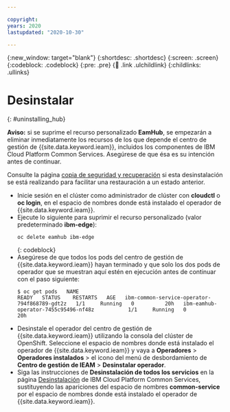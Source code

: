 ```yaml
---

copyright:
years: 2020
lastupdated: "2020-10-30"

---
```


{:new_window: target="blank"}
{:shortdesc: .shortdesc}
{:screen: .screen}
{:codeblock: .codeblock}
{:pre: .pre}
{:child: .link .ulchildlink}
{:childlinks: .ullinks}



# Desinstalar
{: #uninstalling_hub}

**Aviso:** si se suprime el recurso personalizado **EamHub**, se empezarán a eliminar inmediatamente los recursos de los que depende el centro de gestión de {{site.data.keyword.ieam}}, incluidos los componentes de IBM Cloud Platform Common Services. Asegúrese de que ésa es su intención antes de continuar.

Consulte la página [copia de seguridad y recuperación](../admin/backup_recovery.md) si esta desinstalación se está realizando para facilitar una restauración a un estado anterior.

* Inicie sesión en el clúster como administrador de clúster con **cloudctl** o **oc login**, en el espacio de nombres donde está instalado el operador de {{site.data.keyword.ieam}}.
* Ejecute lo siguiente para suprimir el recurso personalizado (valor predeterminado **ibm-edge**):
  ```
  oc delete eamhub ibm-edge
  ```
  {: codeblock}
* Asegúrese de que todos los pods del centro de gestión de {{site.data.keyword.ieam}} hayan terminado y que solo los dos pods de operador que se muestran aquí estén en ejecución antes de continuar con el paso siguiente:
  ```
  $ oc get pods   NAME                                           READY   STATUS    RESTARTS   AGE   ibm-common-service-operator-794f868789-gdt2z   1/1     Running   0          20h   ibm-eamhub-operator-7455c95496-nf48z           1/1     Running   0          20h
  ```
* Desinstale el operador del centro de gestión de {{site.data.keyword.ieam}} utilizando la consola del clúster de OpenShift. Seleccione el espacio de nombres donde está instalado el operador de {{site.data.keyword.ieam}} y vaya a **Operadores** > **Operadores instalados** > el icono del menú de desbordamiento de **Centro de gestión de IEAM** > **Desinstalar operador**.
* Siga las instrucciones de **Desinstalación de todos los servicios** en la página [Desinstalación](https://www.ibm.com/docs/en/cpfs?topic=online-uninstalling-foundational-services) de IBM Cloud Platform Common Services, sustituyendo las apariciones del espacio de nombres **common-service** por el espacio de nombres donde está instalado el operador de {{site.data.keyword.ieam}}.
